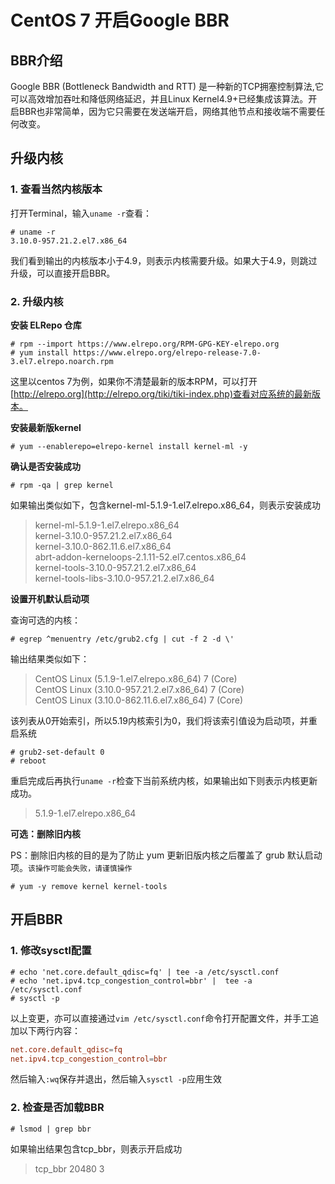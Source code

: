 # CentOS 7 开启Google BBR

## BBR介绍

Google BBR (Bottleneck Bandwidth and RTT) 是一种新的TCP拥塞控制算法,它可以高效增加吞吐和降低网络延迟，并且Linux Kernel4.9+已经集成该算法。开启BBR也非常简单，因为它只需要在发送端开启，网络其他节点和接收端不需要任何改变。

## 升级内核

### 1. 查看当然内核版本

打开Terminal，输入`uname -r`查看：

```shell
# uname -r
3.10.0-957.21.2.el7.x86_64
```

我们看到输出的内核版本小于4.9，则表示内核需要升级。如果大于4.9，则跳过升级，可以直接开启BBR。

### 2. 升级内核

**安装 ELRepo 仓库**

```shell
# rpm --import https://www.elrepo.org/RPM-GPG-KEY-elrepo.org
# yum install https://www.elrepo.org/elrepo-release-7.0-3.el7.elrepo.noarch.rpm
```

这里以centos 7为例，如果你不清楚最新的版本RPM，可以打开[http://elrepo.org](http://elrepo.org/tiki/tiki-index.php)查看对应系统的最新版本。

**安装最新版kernel**

```shell
# yum --enablerepo=elrepo-kernel install kernel-ml -y
```

**确认是否安装成功**

```shell
# rpm -qa | grep kernel
```

如果输出类似如下，包含kernel-ml-5.1.9-1.el7.elrepo.x86_64，则表示安装成功
>kernel-ml-5.1.9-1.el7.elrepo.x86_64           
>kernel-3.10.0-957.21.2.el7.x86_64                
>kernel-3.10.0-862.11.6.el7.x86_64                
>abrt-addon-kerneloops-2.1.11-52.el7.centos.x86_64              
>kernel-tools-3.10.0-957.21.2.el7.x86_64             
>kernel-tools-libs-3.10.0-957.21.2.el7.x86_64              

**设置开机默认启动项**

查询可选的内核：

```shell
# egrep ^menuentry /etc/grub2.cfg | cut -f 2 -d \'
```

输出结果类似如下：

>CentOS Linux (5.1.9-1.el7.elrepo.x86_64) 7 (Core)               
>CentOS Linux (3.10.0-957.21.2.el7.x86_64) 7 (Core)               
>CentOS Linux (3.10.0-862.11.6.el7.x86_64) 7 (Core)               

该列表从0开始索引，所以5.19内核索引为0，我们将该索引值设为启动项，并重启系统

```shell
# grub2-set-default 0
# reboot
```

重启完成后再执行`uname -r`检查下当前系统内核，如果输出如下则表示内核更新成功。

>5.1.9-1.el7.elrepo.x86_64


**可选：删除旧内核**

PS：删除旧内核的目的是为了防止 yum 更新旧版内核之后覆盖了 grub 默认启动项。`该操作可能会失败，请谨慎操作`

```shell
# yum -y remove kernel kernel-tools
```


## 开启BBR

### 1. 修改sysctl配置

```shell
# echo 'net.core.default_qdisc=fq' | tee -a /etc/sysctl.conf
# echo 'net.ipv4.tcp_congestion_control=bbr' |  tee -a /etc/sysctl.conf
# sysctl -p
```

以上变更，亦可以直接通过`vim /etc/sysctl.conf`命令打开配置文件，并手工追加以下两行内容：
```conf
net.core.default_qdisc=fq
net.ipv4.tcp_congestion_control=bbr
```
然后输入`:wq`保存并退出，然后输入`sysctl -p`应用生效

### 2. 检查是否加载BBR

```shell
# lsmod | grep bbr
```

如果输出结果包含tcp_bbr，则表示开启成功

>tcp_bbr 20480 3